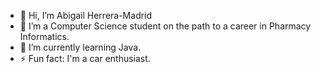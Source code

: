 - 👋 Hi, I’m Abigail Herrera-Madrid
- 👀 I’m a Computer Science student on the path to a career in Pharmacy Informatics.
- 🌱 I’m currently learning Java.
- ⚡ Fun fact: I'm a car enthusiast.

<!---
Abiannmadrid/Abiannmadrid is a ✨ special ✨ repository because its `README.md` (this file) appears on your GitHub profile.
You can click the Preview link to take a look at your changes.
--->
